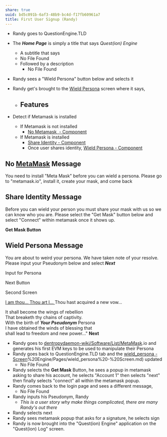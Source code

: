 ```yaml
---
share: true
uuid: bd5c091b-6af3-48b9-bc4d-f17fb60961a7
title: First User Signup (Randy)
---
```

* Randy goes to QuestionEngine.TLD
* The ***Home Page*** is simply a title that says *Quest(ion) Engine*
	* A subtitle that says 
	* No File Found
	* Followed by a description
		* No File Found
* Randy sees a "Wield Persona" button below and selects it
* Randy get's brought to the [Wield Persona](/b3533689-04f1-4549-9dee-6def145cfcc2) screen where it says, 
	* ## Features

* Detect if Metamask is installed
	* If Metamask is not installed
		* [No Metamask  - Component](/undefined)
	* If Metamask is installed
		* [Share Identity - Component](/aebca566-4d47-4ce6-ab52-ed5868166dc7)
		* Once user shares identity, [Wield Persona - Component](/880e4e95-1175-4ce9-b864-d7c6bf7e38f0)

## No [MetaMask](/037fca47-315e-46e3-a9f0-fc5dbc3ca4ef) Message

You need to install "Meta Mask" before you can wield a persona. Please go to "metamask.io", install it, create your mask, and come back

## Share Identity Message

Before you can wield your person you must share your mask with us so we can know who you are. Please select the "Get Mask" button below and select "Connect" within metamask once it shows up.

**Get Mask Button**

## Wield Persona Message

You are about to weird your persona. We have taken note of your resolve. Please input your Pseudonym below and select ***Next***

Input for Persona

Next Button

Second Screen

[I am thou... Thou art I... ](https://megamitensei.fandom.com/wiki/I_am_thou)
Thou hast acquired a new vow...  

It shall become the wings of rebellion  
That breaketh thy chains of captivity.  
With the birth of ___Your Pseudonym___ Persona   
I have obtained the winds of blessing that  
shall lead to freedom and new power..."    **Next**
* Randy goes to [dentropydaemon-wiki/Software/List/MetaMask](/undefined).io and generates his first EVM keys to be used to manipulate their Persona
* Randy goes back to QuestionEngine.TLD tab and the [wield_persona - Screen](/undefined)%20Engine/Pages/wield_persona%20-%20Screen.md) updated
	* No File Found
* Randy selects the **Get Mask** Button, he sees a popup in metamask asking to share his account, he selects "Account 1" then selects "next" then finally selects "connect" all within the metamask popup.
* Randy comes back to the login page and sees a different message,
	* No File Found
* Randy inputs his Pseudonym, Randy
	* *This is a user story why make things complicated, there are many Randy's out there*
* Randy selects next
* Randy sees metamask popup that asks for a signature, he selects sign
* Randy is now brought into the "Quest(ion) Engine" application on the "Quest(ion) Log" screen.
